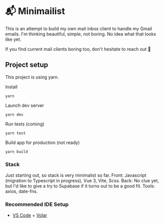 # 📬 Minimailist

This is an attempt to build my own mail inbox client to handle my Gmail emails. I'm thinking beautiful, simple, not boring. No idea what that looks like yet.

If you find current mail clients boring too, don't hesitate to reach out 🤙

## Project setup
This project is using yarn.

Install
```
yarn
```

Launch dev server
```
yarn dev
```

Run tests (coming)
```
yarn test
```

Build app for production (not ready)
```
yarn build
```
### Stack
Just starting out, so stack is very minimalist so far.
Front: Javascript (migration to Typescript in progress), Vue 3, Vite, Scss.
Back: No clue yet, but I'd like to give a try to Supabase if it turns out to be a good fit.
Tools: axios, date-fns.
### Recommended IDE Setup

- [VS Code](https://code.visualstudio.com/) + [Volar](https://marketplace.visualstudio.com/items?itemName=Vue.volar)
